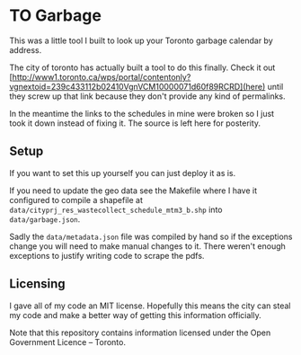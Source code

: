 # TO Garbage

This was a little tool I built to look up your Toronto garbage calendar by address.

The city of toronto has actually built a tool to do this finally. Check it out [http://www1.toronto.ca/wps/portal/contentonly?vgnextoid=239c433112b02410VgnVCM10000071d60f89RCRD](here) until they screw up that link because they don't provide any kind of permalinks.

In the meantime the links to the schedules in mine were broken so I just took it down instead of fixing it. The source is left here for posterity.

## Setup

If you want to set this up yourself you can just deploy it as is.

If you need to update the geo data see the Makefile where I have it configured to compile a shapefile at `data/cityprj_res_wastecollect_schedule_mtm3_b.shp` into `data/garbage.json`.

Sadly the `data/metadata.json` file was compiled by hand so if the exceptions change you will need to make manual changes to it. There weren't enough exceptions to justify writing code to scrape the pdfs.

## Licensing

I gave all of my code an MIT license. Hopefully this means the city can steal my code and make a better way of getting this information officially.

Note that this repository contains information licensed under the Open Government Licence – Toronto.
